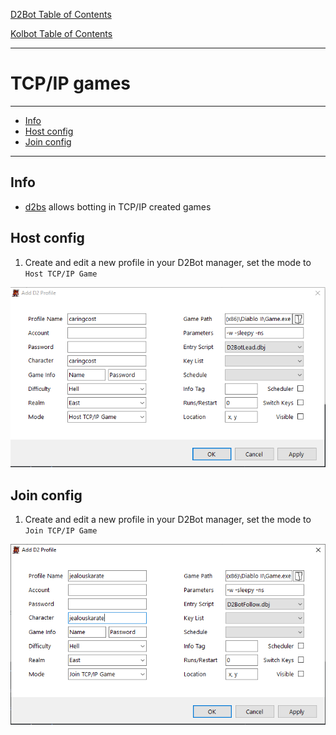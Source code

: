 [D2Bot Table of Contents](https://bhdocs.github.io/category/d2bot)

[Kolbot Table of Contents](https://bhdocs.github.io/category/kolbot)

---

# TCP/IP games

---

* [Info](#info)
* [Host config](#host-config)
* [Join config](#join-config)

---

## Info

* [d2bs](https://github.com/blizzhackers/kolbot) allows botting in TCP/IP created games

## Host config

1. Create and edit a new profile in your D2Bot manager, set the mode to `Host TCP/IP Game`

![Host config](img/kolbot-TcpIp-host.png)

## Join config

1. Create and edit a new profile in your D2Bot manager, set the mode to `Join TCP/IP Game`

![Join config](img/kolbot-TcpIp-join.png)
